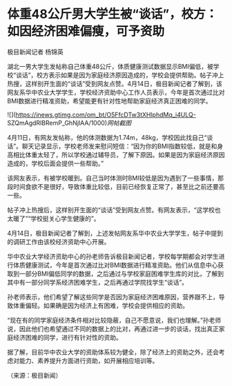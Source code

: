 # 体重48公斤男大学生被“谈话”，校方：如因经济困难偏瘦，可予资助

极目新闻记者 杨锦英

湖北一男大学生发帖称自己体重48公斤，体质健康测试数据显示BMI偏低，被学校“谈话”，校方表示如果是因为家庭经济原因造成的，学校会提供帮助。帖子冲上热搜，这样别开生面的“谈话”受到网友点赞。4月14日，极目新闻记者了解到，该网友系华中农业大学学生，学校经济资助中心工作人员表示，今年是首次通过比对BMI数据进行精准资助，希望能更有针对性地帮助家庭经济真正困难的同学。

![](https://inews.gtimg.com/om_bt/O5FfcDTw3tXHlphdMq_i4ULQ-
SZQmAgdRlBRemP_GhNjIAA/1000)_网帖截图_

4月11日，有网友发帖称，他的体测数据为1.74m，48kg，学校因此找自己“谈话”。聊天记录显示，学校老师发来慰问短信：“因为你的BMI指数较低，就是和身高相比体重太轻了，所以学校通过辅导员，了解下原因。如果是因为家庭经济原因造成的，学校后面会提供一些帮助。”

该网友表示，有被学校暖到。自己当时体测时BMI较低是因为遇到了一些事情，那段时间食欲不是很好，导致体重比较低，目前已经恢复正常了，甚至比之前还要高一些。

帖子冲上热搜后，这样别开生面的“谈话”受到网友点赞。有网友表示，“这学校也太暖了”“学校挺关心学生健康的”。

4月14日，极目新闻记者了解到，上述发帖网友系华中农业大学学生，帖子中提到的调研工作由该校经济资助中心开展。

华中农业大学经济资助中心的孙老师告诉极目新闻记者，学校每学期都会对学生进行体质健康测试，今年是首次通过比对BMI数据进行精准资助。他们从信息中心获取到一部分BMI偏低同学的数据，之后通过与学校家庭困难学生库的对比，了解到其中有一部分同学系经济困难学生，之后再通过学院找学生“谈话”。

孙老师表示，他们希望了解这些同学是否因为家庭经济困难原因，营养跟不上，导致体重偏轻。如果确是因为经济上有困难，学校会提供相应的资助。

“现在有的同学家庭经济条件相对比较隐蔽，自己不愿意说，我们也理解。”孙老师说，因此他们也希望通过不同的数据上的比对，再通过进一步的谈话，找出真正家庭经济困难的同学，进行有针对性的资助。

据了解，目前华中农业大学的资助体系较为健全，除了经济上的资助之外，还会考虑对能力、素养提升方面进行资助，如开展相应培训等。

（来源：极目新闻）

